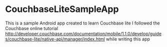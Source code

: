 # CouchbaseLiteSampleApp
This is a sample Android app created to learn Couchbase lite
I followed the Couchbase online tutorial http://developer.couchbase.com/documentation/mobile/1.1.0/develop/guides/couchbase-lite/native-api/manager/index.html
while writing this app
